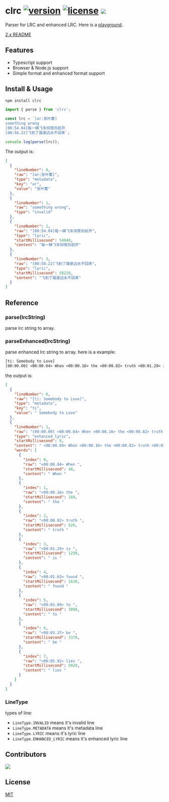 # clrc [![version](https://img.shields.io/npm/v/clrc)](https://www.npmjs.com/package/clrc) [![license](https://img.shields.io/npm/l/clrc)](https://github.com/mebtte/react-lrc/blob/master/LICENSE) [![](https://img.shields.io/bundlephobia/minzip/clrc)](https://bundlephobia.com/result?p=clrc)

Parser for LRC and enhanced LRC. Here is a [playground](https://mebtte.github.io/clrc).

[2.x README](https://github.com/mebtte/clrc/blob/5c6efcbbfe08d4021e0a7d6252088c5deca428f7/README.md)

## Features

- Typescript support
- Browser & Node.js support
- Simple format and enhanced format support

## Install & Usage

```bash
npm install clrc
```

```js
import { parse } from 'clrc';

const lrc = `[ar:张叶蕾]
something wrong
[00:54.04]每一辆飞车彻夜向前开
[00:58.22]飞到了路崖边永不回来`;

console.log(parse(lrc));
```

The output is:

```json
[
  {
    "lineNumber": 0,
    "raw": "[ar:张叶蕾]",
    "type": "metadata",
    "key": "ar",
    "value": "张叶蕾"
  },
  {
    "lineNumber": 1,
    "raw": "something wrong",
    "type": "invalid"
  },
  {
    "lineNumber": 2,
    "raw": "[00:54.04]每一辆飞车彻夜向前开",
    "type": "lyric",
    "startMillisecond": 54040,
    "content": "每一辆飞车彻夜向前开"
  },
  {
    "lineNumber": 3,
    "raw": "[00:58.22]飞到了路崖边永不回来",
    "type": "lyric",
    "startMillisecond": 58220,
    "content": "飞到了路崖边永不回来"
  }
]
```

## Reference

### parse(lrcString)

parse lrc string to array.

### parseEnhanced(lrcString)

parse enhanced lrc string to array. here is a example:

```txt
[ti: Somebody to Love]
[00:00.00] <00:00.04> When <00:00.16> the <00:00.82> truth <00:01.29> is <00:01.63> found <00:03.09> to <00:03.37> be <00:05.92> lies
```

the output is:

```json
[
  {
    "lineNumber": 0,
    "raw": "[ti: Somebody to Love]",
    "type": "metadata",
    "key": "ti",
    "value": " Somebody to Love"
  },
  {
    "lineNumber": 1,
    "raw": "[00:00.00] <00:00.04> When <00:00.16> the <00:00.82> truth <00:01.29> is <00:01.63> found <00:03.09> to <00:03.37> be <00:05.92> lies ",
    "type": "enhanced_lyric",
    "startMillisecond": 0,
    "content": " <00:00.04> When <00:00.16> the <00:00.82> truth <00:01.29> is <00:01.63> found <00:03.09> to <00:03.37> be <00:05.92> lies ",
    "words": [
      {
        "index": 0,
        "raw": "<00:00.04> When ",
        "startMillisecond": 40,
        "content": " When "
      },
      {
        "index": 1,
        "raw": "<00:00.16> the ",
        "startMillisecond": 160,
        "content": " the "
      },
      {
        "index": 2,
        "raw": "<00:00.82> truth ",
        "startMillisecond": 820,
        "content": " truth "
      },
      {
        "index": 3,
        "raw": "<00:01.29> is ",
        "startMillisecond": 1290,
        "content": " is "
      },
      {
        "index": 4,
        "raw": "<00:01.63> found ",
        "startMillisecond": 1630,
        "content": " found "
      },
      {
        "index": 5,
        "raw": "<00:03.09> to ",
        "startMillisecond": 3090,
        "content": " to "
      },
      {
        "index": 6,
        "raw": "<00:03.37> be ",
        "startMillisecond": 3370,
        "content": " be "
      },
      {
        "index": 7,
        "raw": "<00:05.92> lies ",
        "startMillisecond": 5920,
        "content": " lies "
      }
    ]
  }
]
```

### LineType

types of line:

- `LineType.INVALID` means it's invalid line
- `LineType.METADATA` means it's metadata line
- `LineType.LYRIC` means it's lyric line
- `LineType.ENHANCED_LYRIC` means it's enhanced lyric line

## Contributors

<a href="https://github.com/mebtte/clrc/graphs/contributors">
  <img src="https://contrib.rocks/image?repo=mebtte/clrc" />
</a>

## License

[MIT](./LICENSE)
